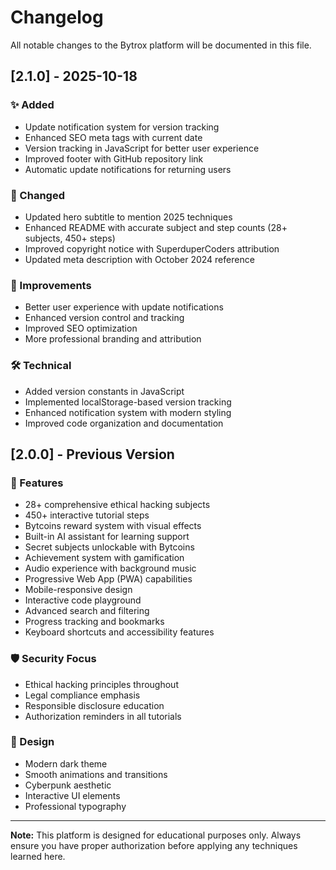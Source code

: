 # Changelog

All notable changes to the Bytrox platform will be documented in this file.

## [2.1.0] - 2025-10-18

### ✨ Added
- Update notification system for version tracking
- Enhanced SEO meta tags with current date
- Version tracking in JavaScript for better user experience
- Improved footer with GitHub repository link
- Automatic update notifications for returning users

### 🔄 Changed
- Updated hero subtitle to mention 2025 techniques
- Enhanced README with accurate subject and step counts (28+ subjects, 450+ steps)
- Improved copyright notice with SuperduperCoders attribution
- Updated meta description with October 2024 reference

### 🚀 Improvements
- Better user experience with update notifications
- Enhanced version control and tracking
- Improved SEO optimization
- More professional branding and attribution

### 🛠️ Technical
- Added version constants in JavaScript
- Implemented localStorage-based version tracking
- Enhanced notification system with modern styling
- Improved code organization and documentation

## [2.0.0] - Previous Version

### 🎯 Features
- 28+ comprehensive ethical hacking subjects
- 450+ interactive tutorial steps  
- Bytcoins reward system with visual effects
- Built-in AI assistant for learning support
- Secret subjects unlockable with Bytcoins
- Achievement system with gamification
- Audio experience with background music
- Progressive Web App (PWA) capabilities
- Mobile-responsive design
- Interactive code playground
- Advanced search and filtering
- Progress tracking and bookmarks
- Keyboard shortcuts and accessibility features

### 🛡️ Security Focus
- Ethical hacking principles throughout
- Legal compliance emphasis
- Responsible disclosure education
- Authorization reminders in all tutorials

### 🎨 Design
- Modern dark theme
- Smooth animations and transitions
- Cyberpunk aesthetic
- Interactive UI elements
- Professional typography

---

**Note:** This platform is designed for educational purposes only. Always ensure you have proper authorization before applying any techniques learned here.